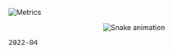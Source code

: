 
 

 
![Metrics](https://metrics.lecoq.io/Shaylly?template=classic&isocalendar=1&stars=1&people=1&code=1&activity=1&achievements=1&lines=1&repositories=1&introduction=1&tweets=1&discussions=1&repositories=100&repositories.batch=100&repositories.forks=false&repositories.affiliations=owner&isocalendar.duration=half-year&stars.limit=4&people.limit=24&people.identicons=false&people.identicons.hide=false&people.size=28&people.types=followers%2C%20following&people.shuffle=false&code.lines=12&code.load=400&code.days=3&code.visibility=public&activity.limit=5&activity.load=300&activity.days=14&activity.visibility=all&activity.timestamps=false&activity.filter=all&achievements.threshold=C&achievements.secrets=true&achievements.display=detailed&achievements.limit=0&discussions.categories=true&discussions.categories.limit=0&introduction.title=true&tweets.attachments=false&tweets.limit=2&tweets.user=.user.twitter&config.timezone=America%2FSao_Paulo)

 
 </div>


  <div align="center">
 
  ![Snake animation](https://github.com/shaylly/shaylly/blob/output/github-contribution-grid-snake.svg)
 
 </div> 
 
 <kbd>2022-04</kbd>

 
